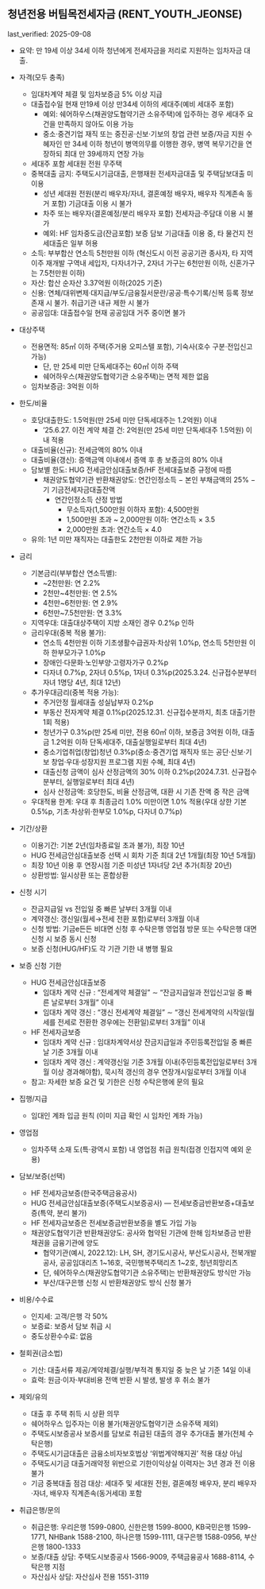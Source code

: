 ## 청년전용 버팀목전세자금 (RENT_YOUTH_JEONSE)

last_verified: 2025-09-08

- 요약: 만 19세 이상 34세 이하 청년에게 전세자금을 저리로 지원하는 임차자금 대출.

- 자격(모두 충족)
  - 임대차계약 체결 및 임차보증금 5% 이상 지급
  - 대출접수일 현재 만19세 이상 만34세 이하의 세대주(예비 세대주 포함)
    - 예외: 쉐어하우스(채권양도협약기관 소유주택)에 입주하는 경우 세대주 요건을 만족하지 않아도 이용 가능
    - 중소·중견기업 재직 또는 중진공·신보·기보의 창업 관련 보증/자금 지원 수혜자인 만 34세 이하 청년이 병역의무를 이행한 경우, 병역 복무기간을 연장하되 최대 만 39세까지 연장 가능
  - 세대주 포함 세대원 전원 무주택
  - 중복대출 금지: 주택도시기금대출, 은행재원 전세자금대출 및 주택담보대출 미이용
    - 성년 세대원 전원(분리 배우자/자녀, 결혼예정 배우자, 배우자 직계존속 동거 포함) 기금대출 이용 시 불가
    - 차주 또는 배우자(결혼예정/분리 배우자 포함) 전세자금·주담대 이용 시 불가
    - 예외: HF 임차중도금(잔금포함) 보증 담보 기금대출 이용 중, 타 물건지 전세대출은 일부 허용
  - 소득: 부부합산 연소득 5천만원 이하 (혁신도시 이전 공공기관 종사자, 타 지역 이주 재개발 구역내 세입자, 다자녀가구, 2자녀 가구는 6천만원 이하, 신혼가구는 7.5천만원 이하)
  - 자산: 합산 순자산 3.37억원 이하(2025 기준)
  - 신용: 연체/대위변제·대지급/부도/금융질서문란/공공·특수기록/신복 등록 정보 존재 시 불가. 취급기관 내규 제한 시 불가
  - 공공임대: 대출접수일 현재 공공임대 거주 중이면 불가

- 대상주택
  - 전용면적: 85㎡ 이하 주택(주거용 오피스텔 포함), 기숙사(호수 구분·전입신고 가능)
    - 단, 만 25세 미만 단독세대주는 60㎡ 이하 주택
    - 쉐어하우스(채권양도협약기관 소유주택)는 면적 제한 없음
  - 임차보증금: 3억원 이하

- 한도/비율
  - 호당대출한도: 1.5억원(만 25세 미만 단독세대주는 1.2억원) 이내
    - ’25.6.27. 이전 계약 체결 건: 2억원(만 25세 미만 단독세대주 1.5억원) 이내 적용
  - 대출비율(신규): 전세금액의 80% 이내
  - 대출비율(갱신): 증액금액 이내에서 증액 후 총 보증금의 80% 이내
  - 담보별 한도: HUG 전세금안심대출보증/HF 전세대출보증 규정에 따름
    - 채권양도협약기관 반환채권양도: 연간인정소득 − 본인 부채금액의 25% − 기 기금전세자금대출잔액
      - 연간인정소득 산정 방법
        - 무소득자(1,500만원 이하자 포함): 4,500만원
        - 1,500만원 초과 ~ 2,000만원 이하: 연간소득 × 3.5
        - 2,000만원 초과: 연간소득 × 4.0
  - 유의: 1년 미만 재직자는 대출한도 2천만원 이하로 제한 가능

- 금리
  - 기본금리(부부합산 연소득별):
    - ~2천만원: 연 2.2%
    - 2천만~4천만원: 연 2.5%
    - 4천만~6천만원: 연 2.9%
    - 6천만~7.5천만원: 연 3.3%
  - 지역우대: 대출대상주택이 지방 소재인 경우 0.2%p 인하
  - 금리우대(중복 적용 불가):
    - 연소득 4천만원 이하 기초생활수급권자·차상위 1.0%p, 연소득 5천만원 이하 한부모가구 1.0%p
    - 장애인·다문화·노인부양·고령자가구 0.2%p
    - 다자녀 0.7%p, 2자녀 0.5%p, 1자녀 0.3%p(2025.3.24. 신규접수분부터 자녀 1명당 4년, 최대 12년)
  - 추가우대금리(중복 적용 가능):
    - 주거안정 월세대출 성실납부자 0.2%p
    - 부동산 전자계약 체결 0.1%p(2025.12.31. 신규접수분까지, 최초 대출기한 1회 적용)
    - 청년가구 0.3%p(만 25세 미만, 전용 60㎡ 이하, 보증금 3억원 이하, 대출금 1.2억원 이하 단독세대주, 대출실행일로부터 최대 4년)
    - 중소기업취업(창업)청년 0.3%p(중소·중견기업 재직자 또는 공단·신보·기보 창업·우대·성장지원 프로그램 지원 수혜, 최대 4년)
    - 대출신청 금액이 심사 산정금액의 30% 이하 0.2%p(2024.7.31. 신규접수분부터, 실행일로부터 최대 4년)
    - 심사 산정금액: 호당한도, 비율 산정금액, 대환 시 기존 잔액 중 작은 금액
  - 우대적용 한계: 우대 후 최종금리 1.0% 미만이면 1.0% 적용(우대 상한 기본 0.5%p, 기초·차상위·한부모 1.0%p, 다자녀 0.7%p)

- 기간/상환
  - 이용기간: 기본 2년(임차종료일 초과 불가), 최장 10년
  - HUG 전세금안심대출보증 선택 시 회차 기준 최대 2년 1개월(최장 10년 5개월)
  - 최장 10년 이용 후 연장시점 기준 미성년 1자녀당 2년 추가(최장 20년)
  - 상환방법: 일시상환 또는 혼합상환

- 신청 시기
  - 잔금지급일 vs 전입일 중 빠른 날부터 3개월 이내
  - 계약갱신: 갱신일(월세→전세 전환 포함)로부터 3개월 이내
  - 신청 방법: 기금e든든 비대면 신청 후 수탁은행 영업점 방문 또는 수탁은행 대면 신청 시 보증 동시 신청
  - 보증 신청(HUG/HF)도 각 기관 기한 내 병행 필요

- 보증 신청 기한
  - HUG 전세금안심대출보증
    - 임대차 계약 신규 : “전세계약 체결일” ∼ “잔금지급일과 전입신고일 중 빠른 날로부터 3개월” 이내
    - 임대차 계약 갱신 : “갱신 전세계약 체결일” ∼ “갱신 전세계약의 시작일(월세를 전세로 전환한 경우에는 전환일)로부터 3개월” 이내
  - HF 전세자금보증
    - 임대차 계약 신규 : 임대차계약서상 잔금지급일과 주민등록전입일 중 빠른 날 기준 3개월 이내
    - 임대차 계약 갱신 : 계약갱신일 기준 3개월 이내(주민등록전입일로부터 3개월 이상 경과해야함), 묵시적 갱신의 경우 연장개시일로부터 3개월 이내
  - 참고: 자세한 보증 요건 및 기한은 신청 수탁은행에 문의 필요

- 집행/지급
  - 임대인 계좌 입금 원칙 (이미 지급 확인 시 임차인 계좌 가능)

- 영업점
  - 임차주택 소재 도(특·광역시 포함) 내 영업점 취급 원칙(접경 인접지역 예외 운용)

- 담보/보증(선택)
  - HF 전세자금보증(한국주택금융공사)
  - HUG 전세금안심대출보증(주택도시보증공사) — 전세보증금반환보증+대출보증(특약, 분리 불가)
  - HF 전세자금보증은 전세보증금반환보증을 별도 가입 가능
  - 채권양도협약기관 반환채권양도: 공사와 협약된 기관에 한해 임차보증금 반환채권을 금융기관에 양도
    - 협약기관(예시, 2022.12): LH, SH, 경기도시공사, 부산도시공사, 전북개발공사, 공공임대리츠 1~16호, 국민행복주택리츠 1~2호, 청년희망리츠
    - 단, 쉐어하우스(채권양도협약기관 소유주택)는 반환채권양도 방식만 가능
    - 부산/대구은행 신청 시 반환채권양도 방식 신청 불가

- 비용/수수료
  - 인지세: 고객/은행 각 50%
  - 보증료: 보증서 담보 취급 시
  - 중도상환수수료: 없음

- 철회권(금소법)
  - 기산: 대출서류 제공/계약체결/실행/부적격 통지일 중 늦은 날 기준 14일 이내
  - 효력: 원금·이자·부대비용 전액 반환 시 발생, 발생 후 취소 불가

- 제외/유의
  - 대출 후 주택 취득 시 상환 의무
  - 쉐어하우스 입주자는 이용 불가(채권양도협약기관 소유주택 제외)
  - 주택도시보증공사 보증서를 담보로 취급된 대출의 경우 추가대출 불가(전체 수탁은행)
  - 주택도시기금대출은 금융소비자보호법상 ‘위법계약해지권’ 적용 대상 아님
  - 주택도시기금 대출거래약정 위반으로 기한이익상실 이력자는 3년 경과 전 이용 불가
  - 기금 중복대출 점검 대상: 세대주 및 세대원 전원, 결혼예정 배우자, 분리 배우자·자녀, 배우자 직계존속(동거세대) 포함

- 취급은행/문의
  - 취급은행: 우리은행 1599-0800, 신한은행 1599-8000, KB국민은행 1599-1771, NHBank 1588-2100, 하나은행 1599-1111, 대구은행 1588-0956, 부산은행 1800-1333
  - 보증/대출 상담: 주택도시보증공사 1566-9009, 주택금융공사 1688-8114, 수탁은행 지점
  - 자산심사 상담: 자산심사 전용 1551-3119
